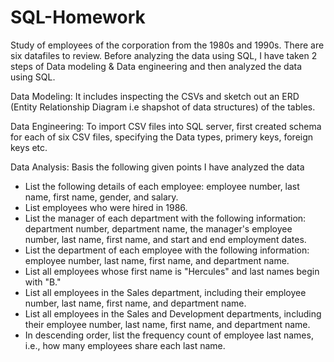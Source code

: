 # SQL-Homework
Study of employees of the corporation from the 1980s and 1990s. There are six datafiles to review. Before analyzing the data using SQL, I have taken 2 steps of Data modeling & Data engineering and then analyzed the data using SQL. 

Data Modeling: It includes inspecting the CSVs and sketch out an ERD (Entity Relationship Diagram i.e shapshot of data structures) of the tables.

Data Engineering: To import CSV files into SQL server, first created schema for each of six CSV files, specifying the Data types, primery keys, foreign keys etc. 

Data Analysis: Basis the following given points I have analyzed the data
  - List the following details of each employee: employee number, last name, first name, gender, and salary.
  - List employees who were hired in 1986.
  - List the manager of each department with the following information: department number, department name, the manager's employee number, last name, first name, and start and end     employment dates.
  - List the department of each employee with the following information: employee number, last name, first name, and department name.
  - List all employees whose first name is "Hercules" and last names begin with "B."
  - List all employees in the Sales department, including their employee number, last name, first name, and department name.
  - List all employees in the Sales and Development departments, including their employee number, last name, first name, and department name.
  - In descending order, list the frequency count of employee last names, i.e., how many employees share each last name.
